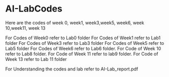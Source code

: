 # AI-LabCodes

Here are the codes of week 0, week1, week3,week5, week6, week 10,week11, week 13

For Codes of Week0 refer to Lab0 folder
For Codes of Week1 refer to Lab1 folder
For Codes of Week3 refer to Lab3 folder
For Codes of Week5 refer to Lab5 folder
For Codes of Week6 refer to Lab6 folder.
For Code of Week 10 refer to Lab8 folder.
For Code of Week 11 refer to lab9 folder.
For Code of Week 13 refer to Lab 11 folder


For Understanding the codes and lab refer to AI-Lab_report.pdf
